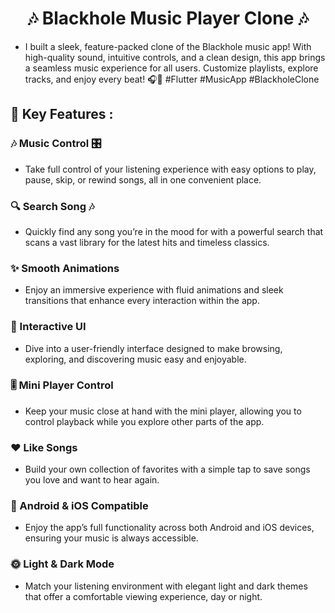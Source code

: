 <h1 align="center"> 🎶 Blackhole Music Player Clone 🎶 </h1>

- I built a sleek, feature-packed clone of the Blackhole music app! With high-quality sound, intuitive controls, and a clean design, this app brings a seamless music experience for all users. Customize playlists, explore tracks, and enjoy every beat! 🎧🚀 #Flutter #MusicApp #BlackholeClone

## 🚀 Key Features :

### 🎶 Music Control 🎛️
- Take full control of your listening experience with easy options to play, pause, skip, or rewind songs, all in one convenient place.

### 🔍 Search Song 🎶
- Quickly find any song you’re in the mood for with a powerful search that scans a vast library for the latest hits and timeless classics.

### ✨ Smooth Animations
- Enjoy an immersive experience with fluid animations and sleek transitions that enhance every interaction within the app.

### 📱 Interactive UI
- Dive into a user-friendly interface designed to make browsing, exploring, and discovering music easy and enjoyable.

### 🎚️ Mini Player Control
- Keep your music close at hand with the mini player, allowing you to control playback while you explore other parts of the app.

### ❤️ Like Songs
- Build your own collection of favorites with a simple tap to save songs you love and want to hear again.

### 📱 Android & iOS Compatible
- Enjoy the app’s full functionality across both Android and iOS devices, ensuring your music is always accessible.

### 🌞 Light & Dark Mode
- Match your listening environment with elegant light and dark themes that offer a comfortable viewing experience, day or night.

<h1 align="left"></h1>
